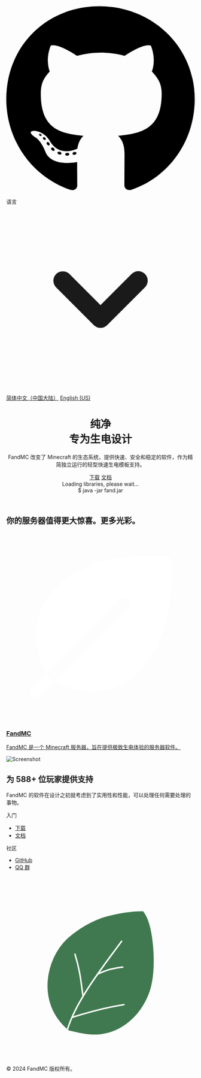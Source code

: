 <!DOCTYPE html>
<html lang="zh-CN">
<head>
    <meta charset="UTF-8">
    <meta name="viewport" content="width=device-width, initial-scale=1.0">
    <title>FandMC 服务器</title>
    <meta name="description" content="FandMC 是一个 Minecraft 服务器，旨在提供极致生电体验的服务器软件。">
    <link rel="icon" href="favicon.ico">
    <link rel="stylesheet" href="css.css">
</head>
<body>
    <div id="__next">
        <nav class="fixed top-0 left-0 right-0 z-50 transition-shadow">
            <div class="max-w-7xl flex flex-row items-center mx-auto px-4 py-2 gap-2">
                <a href="https://github.com/FandMC/FandServer" class="inline-block h-min w-min rounded-full p-2 transition-colors hover:bg-gray-800/20 dark:hover:bg-gray-400/20 leading-0" aria-label="GitHub" target="_blank">
                    <svg xmlns="http://www.w3.org/2000/svg" viewBox="0 0 496 512" class="h-6 w-6 fill-gray-700 dark:fill-gray-300">
                        <path d="M165.9 397.4c0 2-2.3 3.6-5.2 3.6-3.3.3-5.6-1.3-5.6-3.6 0-2 2.3-3.6 5.2-3.6 3-.3 5.6 1.3 5.6 3.6m-31.1-4.5c-.7 2 1.3 4.3 4.3 4.9 2.6 1 5.6 0 6.2-2s-1.3-4.3-4.3-5.2c-2.6-.7-5.5.3-6.2 2.3m44.2-1.7c-2.9.7-4.9 2.6-4.6 4.9.3 2 2.9 3.3 5.9 2.6 2.9-.7 4.9-2.6 4.6-4.6-.3-1.9-3-3.2-5.9-2.9M244.8 8C106.1 8 0 113.3 0 252c0 110.9 69.8 205.8 169.5 239.2 12.8 2.3 17.3-5.6 17.3-12.1 0-6.2-.3-40.4-.3-61.4 0 0-70 15-84.7-29.8 0 0-11.4-29.1-27.8-36.6 0 0-22.9-15.7 1.6-15.4 0 0 24.9 2 38.6 25.8 21.9 38.6 58.6 27.5 72.9 20.9 2.3-16 8.8-27.1 16-33.7-55.9-6.2-112.3-14.3-112.3-110.5 0-27.5 7.6-41.3 23.6-58.9-2.6-6.5-11.1-33.3 2.6-67.9 20.9-6.5 69 27 69 27 20-5.6 41.5-8.5 62.8-8.5s42.8 2.9 62.8 8.5c0 0 48.1-33.6 69-27 13.7 34.7 5.2 61.4 2.6 67.9 16 17.7 25.8 31.5 25.8 58.9 0 96.5-58.9 104.2-114.8 110.5 9.2 7.9 17 22.9 17 46.4 0 33.7-.3 75.4-.3 83.6 0 6.5 4.6 14.4 17.3 12.1C428.2 457.8 496 362.9 496 252 496 113.3 383.5 8 244.8 8M97.2 352.9c-1.3 1-1 3.3.7 5.2 1.6 1.6 3.9 2.3 5.2 1 1.3-1 1-3.3-.7-5.2-1.6-1.6-3.9-2.3-5.2-1m-10.8-8.1c-.7 1.3.3 2.9 2.3 3.9 1.6 1 3.6.7 4.3-.7.7-1.3-.3-2.9-2.3-3.9-2-.6-3.6-.3-4.3.7m32.4 35.6c-1.6 1.3-1 4.3 1.3 6.2 2.3 2.3 5.2 2.6 6.5 1 1.3-1.3.7-4.3-1.3-6.2-2.2-2.3-5.2-2.6-6.5-1m-11.4-14.7c-1.6 1-1.6 3.6 0 5.9s4.3 3.3 5.6 2.3c1.6-1.3 1.6-3.9 0-6.2-1.4-2.3-4-3.3-5.6-2"></path>
                    </svg>
                </a>
                <div class="flex-grow"></div>
                <div class="color-gray-200 hover:text-green-600 dark:hover:text-green-400 text-sm transition-colors px-2.5 inline-block h-full">
                    <span class="flex flex-row items-center gap-1" role="button">语言 <svg xmlns="http://www.w3.org/2000/svg" fill="currentColor" class="w-4 h-4 fill-gray-700 dark:fill-gray-300" viewBox="0 0 20 20">
                        <path fill-rule="evenodd" d="M5.293 7.293a1 1 0 0 1 1.414 0L10 10.586l3.293-3.293a1 1 0 1 1 1.414 1.414l-4 4a1 1 0 0 1-1.414 0l-4-4a1 1 0 0 1 0-1.414" clip-rule="evenodd"></path>
                    </svg></span>
                    <div class="language-dropdown-content hidden">
                        <a href="#" onclick="setLanguage('zh-CN')">简体中文（中国大陆）</a>
                        <a href="#" onclick="setLanguage('en-US')">English (US)</a>
                    </div>
                </div>
            </div>
        </nav>
        <main class="flex-1">
            <header class="max-w-7xl flex flex-row mx-auto px-4 pt-32 pb-26 lg:pt-48 lg:pb-46">
                <div class="flex-1">
                    <h1 class="font-medium leading-normal lg:text-5xl lg:leading-normal text-4xl">纯净<br><span class="text-green-500">专为生电设计</span></h1>
                    <p class="text-xl mt-4">FandMC 改变了 Minecraft 的生态系统，提供快速、安全和稳定的软件，作为精简独立运行的轻型快速生电模板支持。</p>
                    <div class="flex flex-row gap-4 mt-8">
                        <a role="button" class="font-medium px-6 py-1.5 rounded-md hover:shadow-md transition text-md bg-green-600 hover:bg-green-500 text-white" href="https://github.com/FandMC/FandServer/releases">下载</a>
                        <a role="button" class="font-medium px-6 py-1.5 rounded-md hover:shadow-md transition text-md border-1 border-gray-400 dark:border-gray-600 hover:bg-gray-100 dark:hover:bg-gray-800" href="http://fandmc.top">文档</a>
                    </div>
                </div>
                <div class="flex-1 lg:flex hidden justify-end">
                    <div class="max-h-82 w-120 h-283 rounded-lg bg-gray-800">
                        <div class="w-full bg-gray-900 rounded-t-lg flex p-2 gap-2">
                            <div class="w-2.5 h-2.5 bg-red-500 rounded-full"></div>
                            <div class="w-2.5 h-2.5 bg-yellow-500 rounded-full"></div>
                            <div class="w-2.5 h-2.5 bg-green-500 rounded-full"></div>
                        </div>
                        <div class="max-h-74 p-4 font-mono text-xs text-white overflow-y-hidden flex flex-col-reverse">
                            <div id="log"></div>
                            <div>Loading libraries, please wait...</div>
                            <div class="prompt">$ <span class="command">java -jar fand.jar</span></div>
                        </div>
                    </div>
                </div>
            </header>
            <section id="software" class="w-full pt-12 pb-8 bg-green-100 dark:bg-background-dark-80">
                <div class="max-w-7xl mx-auto">
                    <h2 class="font-semibold text-xl md:text-2xl px-6 lg:px-4 mb-4">你的服务器值得更大惊喜。<span class="text-green-500">更多光彩。</span></h2>
                    <div class="grid md:grid-cols-3 md:-ml-4 gap-2 px-2 xl:gap-4">
                        <a href="https://github.com/FandMC/FandServer">
                            <article class="rounded-xl transition-all h-full p-4 md:p-8 hover:shadow-lg hover:bg-green-200 hover:dark:bg-gray-800">
                                <div class="flex flex-row items-center gap-4">
                                    <div class="rounded-lg w-12 h-12 bg-gray-800 p-3">
                                        <svg xmlns="http://www.w3.org/2000/svg" viewBox="0 0 256 256">
                                            <path fill="#fff" d="M224 39.5a8.1 8.1 0 0 0-7.5-7.5C140.2 27.5 79.1 50.5 53 93.6a87.3 87.3 0 0 0-12.8 49.1c.6 15.9 5.2 32.1 13.8 48L154.3 90.3a8.1 8.1 0 0 1 11.4 11.4L65.3 202c15.9 8.6 32.1 13.2 48 13.8h3.3a87 87 0 0 0 45.8-12.8c43.1-26.1 66.1-87.2 61.6-163.5"></path>
                                            <path fill="#fff" d="M57.1 196.1c-1.1-1.8-2.1-3.6-3.1-5.4l-19.7 19.6a8.1 8.1 0 0 0 0 11.4 8.2 8.2 0 0 0 11.4 0L65.3 202l-5.4-3.1a9.3 9.3 0 0 1-2.8-2.8"></path>
                                        </svg>
                                    </div>
                                    <h3 class="font-medium flex-1">FandMC</h3>
                                </div>
                                <p class="text-gray-800 dark:text-gray-200 mt-4">FandMC 是一个 Minecraft 服务器，旨在提供极致生电体验的服务器软件。</p>
                            </article>
                        </a>
                    </div>
                </div>
            </section>
            <section id="facts" class="flex flex-col max-w-7xl mx-auto px-4 py-8 gap-8 md:gap-12 md:py-16">
                <div class="flex flex-col gap-6 md:flex-row md:gap-8 xl:gap-24 items-center">
                    <div class="w-full flex-1 rounded-xl bg-gray-900 aspect-video relative overflow-clip">
                        <img alt="Screenshot" loading="lazy" decoding="async" data-nimg="fill" class="object-cover" src="screenshot.png" sizes="(min-width: 80rem) 40rem, (min-width: 768px) 40vw, 100vw">
                    </div>
                    <div class="flex-1">
                        <h2 class="font-semibold text-2xl md:text-4xl break-all">为 <span class="rounded-md bg-gray-400/40 animate-pulse h-6 w-auto w-30 h-6 inline-block">588+</span> 位玩家提供支持</h2>
                        <p class="md:mt-6 md:text-xl text-gray-900 dark:text-gray-100 mt-3">FandMC 的软件在设计之初就考虑到了实用性和性能，可以处理任何需要处理的事物。</p>
                    </div>
                </div>
            </section>
        </main>
        <footer class="bg-background-dark-80 py-12 mt-8 Footer_footer__tM8eX">
            <div class="max-w-7xl m-auto px-4">
                <div class="grid gap-10 sm:grid-cols-2 md:grid-cols-3 lg:grid-cols-4 text-sm text-white">
                    <div>
                        <span class="font-semibold">入门</span>
                        <ul class="mt-4 leading-5 text-gray-400 space-y-2">
                            <li><a href="https://github.com/FandMC/FandServer/releases">下载</a></li>
                            <li><a href="http://fandmc.top" target="_blank">文档</a></li>
                        </ul>
                    </div>
                    <div>
                        <span class="font-semibold">社区</span>
                        <ul class="mt-4 leading-5 text-gray-400 space-y-2">
                            <li><a href="https://github.com/FandMC/FandServer" target="_blank" rel="noreferrer">GitHub</a></li>
                            <li><a href="http://qm.qq.com/cgi-bin/qm/qr?_wv=1027&k=QHppZv41_pMbojSt2HuESA-n1lWaQoEU&authKey=CJywB2ahZYrSxAmeCkJ7SfI%2FBIjQ4y69at%2BkTPfqiqj0VMYe0Af63XzsCw3zXgyW&noverify=0&group_code=495796642" target="_blank" rel="noreferrer">QQ 群</a></li>
                        </ul>
                    </div>
                </div>
                <div class="flex flex-row items-center gap-2 border-t border-gray-600/50 mt-8 pt-10">
                    <svg xmlns="http://www.w3.org/2000/svg" fill="none" viewBox="0 0 128 128" class="h-12 cursor-pointer" alt="FandMC">
                        <g>
                            <mask id="logo_svg__b" fill="#fff">
                                <use xlink:href="#logo_svg__a"></use>
                            </mask>
                            <g mask="url(#logo_svg__b)">
                                <path fill-rule="evenodd" d="M67.867 104.601c10.43-2.51 19.09-10.13 23.87-18.75 2.93-5.28 5.6-10.72 6.29-23.32.64-11.43-1.05-29.89-6.07-36.6-6.46 0-13.89 1.04-23.48 3.52-8.78 2.28-19.17 8.5-25.83 14.69-13.45 12.49-20.18 41.13.58 58.75 12.11 2.94 17.52 3.42 24.64 1.71" style="fill:#40794f"></path>
                                <path d="M67.399 102.657a31.7 31.7 0 0 0 7.016-2.613 35.7 35.7 0 0 0 6.246-4.08 38.4 38.4 0 0 0 5.263-5.184 37.5 37.5 0 0 0 4.064-5.899q1.302-2.346 2.057-3.972a37 37 0 0 0 1.768-4.568q.846-2.72 1.38-5.921.596-3.585.837-7.998.243-4.333.026-9.403-.229-5.356-.922-10.279-.752-5.339-1.937-9.293-1.258-4.2-2.841-6.318l1.601-1.198v2q-4.793 0-10.274.809-5.742.846-12.705 2.647-3.066.797-6.51 2.286a65 65 0 0 0-6.701 3.389q-3.3 1.905-6.333 4.11a59 59 0 0 0-5.425 4.434q-2.377 2.207-4.42 5.081a40 40 0 0 0-3.632 6.27 42.6 42.6 0 0 0-2.577 7.127 41.2 41.2 0 0 0-1.277 7.649 37.7 37.7 0 0 0 .252 7.844 34.4 34.4 0 0 0 1.996 7.734 33.5 33.5 0 0 0 3.968 7.349q2.6 3.648 6.202 6.706l-1.294 1.525.472-1.943q4.666 1.132 7.851 1.725 3.397.63 6.014.822 2.607.19 4.977-.019 2.28-.2 4.859-.82zm.935 3.889q-2.866.689-5.442.915a35 35 0 0 1-5.62.024q-2.838-.207-6.453-.88-3.291-.612-8.064-1.77l-.46-.112-.362-.307q-3.983-3.38-6.872-7.435a37.5 37.5 0 0 1-4.439-8.223 38.4 38.4 0 0 1-2.229-8.63 41.7 41.7 0 0 1-.28-8.676q.297-4.215 1.4-8.39a46.6 46.6 0 0 1 2.818-7.795 44 44 0 0 1 3.998-6.897q2.28-3.21 4.956-5.694a63 63 0 0 1 5.797-4.738q3.203-2.33 6.685-4.34a69 69 0 0 1 7.112-3.596q3.729-1.612 7.097-2.487 7.17-1.854 13.123-2.732 5.771-.852 10.858-.852h1.002l.6.802q2.009 2.685 3.47 7.567 1.271 4.244 2.066 9.882.72 5.115.958 10.667.225 5.266-.029 9.791-.254 4.633-.886 8.436-.577 3.473-1.506 6.455a41 41 0 0 1-1.96 5.063q-.815 1.756-2.186 4.227a41.5 41.5 0 0 1-4.495 6.528 42.4 42.4 0 0 1-5.81 5.722 39.7 39.7 0 0 1-6.947 4.535 35.7 35.7 0 0 1-7.9 2.94z" style="fill:#40794f;opacity:1"></path>
                                <path d="M39.33 17.524a.496.496 0 0 1-.361.48.5.5 0 0 1-.09.018A48.6 48.6 0 0 0 28.09 20.24a44 44 0 0 0-6.073 2.512l-.45-.893a45 45 0 0 1 6.21-2.569 49.6 49.6 0 0 1 11.053-2.265.5.5 0 0 1 .5.5M10.747 25.902q.241 1.619.65 4.699.302 2.26.462 3.383.265 1.86.524 3.374l-.986.168q-.261-1.527-.528-3.4-.16-1.128-.462-3.394a326 326 0 0 0-.65-4.683q-.4-2.694-.85-5.05A111 111 0 0 0 5.862 8.911a.497.497 0 0 1 .286-.61.5.5 0 0 1 .67.313 112 112 0 0 1 3.07 12.197q.455 2.377.859 5.091M40.123 43.014a.5.5 0 0 1-.432.495q-9.804 1.557-21.192 4.549A277 277 0 0 0 4.115 52.25l-.306-.952a278 278 0 0 1 14.436-4.208q11.442-3.006 21.299-4.57a.498.498 0 0 1 .579.494" style="fill:#fff;opacity:1" transform="translate(40.31 44.252)"></path>
                                <path d="M38.538 0q0 .166-.099.298l.002.001q-8.097 10.846-12.817 17.392-5.97 8.28-9.544 13.8-7.001 10.807-10.906 19.45a82 82 0 0 0-2.523 6.226q-.625 1.752-1.44 4.416a61 61 0 0 1-.74 2.305l-.942-.336q.229-.64.725-2.262.823-2.685 1.455-4.459a83 83 0 0 1 2.554-6.302q3.936-8.712 10.977-19.58 3.588-5.542 9.573-13.843 4.719-6.543 12.802-17.373a.498.498 0 0 1 .839-.01.5.5 0 0 1 .084.277" style="fill:#fff;opacity:1" transform="translate(40.31 44.252)"></path>
                            </g>
                        </g>
                        <defs>
                            <path id="logo_svg__a" d="M0 0h128v128H0z"></path>
                        </defs>
                    </svg>
                    <div class="flex-1"></div>
                    <span class="text-gray-300 text-sm" style="text-align:right">
                        © 2024 FandMC 版权所有。
                    </span>
                </div>
            </div>
        </footer>
    </div>
    <script>
        function getCurrentTime() {
            const now = new Date();
            return now.toLocaleTimeString('zh-CN', { hour12: false });
        }

        function updateTerminalLog() {
            const log = document.getElementById('log');
            log.innerHTML = `
                <div>[${getCurrentTime()} INFO]: Starting minecraft server version 1.20.6</div>
                <div>[${getCurrentTime()} INFO]: Preparing level "world"</div>
                <div>[${getCurrentTime()} INFO]: Preparing start region for dimension minecraft:overworld</div>
                <div>[${getCurrentTime()} INFO]: Time elapsed: 363 ms</div>
                <div>[${getCurrentTime()} INFO]: Preparing start region for dimension minecraft:the_nether</div>
                <div>[${getCurrentTime()} INFO]: Time elapsed: 147 ms</div>
                <div>[${getCurrentTime()} INFO]: Preparing start region for dimension minecraft:the_end</div>
                <div>[${getCurrentTime()} INFO]: Time elapsed: 366 ms</div>
                <div>[${getCurrentTime()} INFO]: Running delayed init tasks</div>
                <div>[${getCurrentTime()} INFO]: Done (2.274s)! For help, type "help"</div>
            `;
        }

        function setLanguage(language) {
            if (language === 'zh-CN') {
                document.getElementById("hero-text").innerHTML = `
                    <h1>纯净</h1>
                    <p>专为生电设计</p>
                    <p>FandMC 改变了 Minecraft 的生态系统，提供快速、安全和稳定的软件，作为精简独立运行的轻型快速生电模板支持。</p>
                    <div class="hero-buttons">
                        <a href="https://github.com/FandMC/FandServer/releases">下载</a>
                        <a href="http://fandmc.top">文档</a>
                    </div>
                `;
                document.querySelector("#section-content1 h2").textContent = "你的服务器值得更大惊喜。";
                document.querySelector("#section-content1 p").textContent = "FandMC 是一个 Minecraft 服务器，旨在提供极致生电体验的服务器软件。";
                document.querySelector("#section-content2 h2").textContent = "为 588+ 位玩家提供支持";
                document.querySelector("#section-content2 p").textContent = "FandMC 的软件在设计之初就考虑到了实用性和性能，可以处理任何需要处理的事物。";
            } else if (language === 'en-US') {
                document.getElementById("hero-text").innerHTML = `
                    <h1>Pure</h1>
                    <p>Designed for Survival</p>
                    <p>FandMC changes the Minecraft ecosystem, providing fast, secure, and stable software as a light and independent quick survival template support.</p>
                    <div class="hero-buttons">
                        <a href="https://github.com/FandMC/FandServer/releases">Download</a>
                        <a href="http://fandmc.top">Documentation</a>
                    </div>
                `;
                document.querySelector("#section-content1 h2").textContent = "Your server deserves greater surprises.";
                document.querySelector("#section-content1 p").textContent = "FandMC is a Minecraft server aimed at providing the ultimate survival experience.";
                document.querySelector("#section-content2 h2").textContent = "Supporting 588+ players";
                document.querySelector("#section-content2 p").textContent = "FandMC's software is designed with utility and performance in mind, it can handle whatever you throw at it.";
            }
        }

        document.getElementById("language-select").addEventListener("click", function(event) {
            event.preventDefault();
            const dropdown = document.querySelector(".language-dropdown-content");
            dropdown.classList.toggle("hidden");
        });

        window.onclick = function(event) {
            if (!event.target.matches('#language-select')) {
                const dropdowns = document.getElementsByClassName("language-dropdown-content");
                for (let i = 0; i < dropdowns.length; i++) {
                    const openDropdown = dropdowns[i];
                    if (!openDropdown.classList.contains("hidden")) {
                        openDropdown.classList.add("hidden");
                    }
                }
            }
        };

        updateTerminalLog();
    </script>
</body>
</html>
